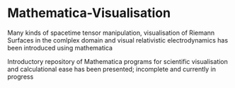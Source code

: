 # Mathematica-Visualisation
Many kinds of spacetime tensor manipulation, visualisation of Riemann Surfaces in the comlplex domain and visual relativistic electrodynamics has been introduced using mathematica 

Introductory repository of Mathematica programs for scientific visualisation and calculational ease has been presented; incomplete and currently in progress
